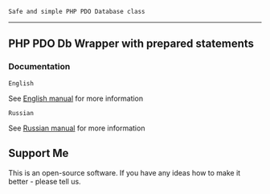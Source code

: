 `Safe and simple PHP PDO Database class`
<hr>

## PHP PDO Db Wrapper with prepared statements


### Documentation

`English`

See <a href='HelpEN.md'>English manual</a> for more information

`Russian`

See <a href='HelpRU.md'>Russian manual</a> for more information

## Support Me

This is an open-source software. If you have any ideas how to make it better - please tell us.
